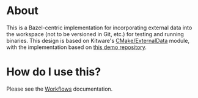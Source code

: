 # About

This is a Bazel-centric implementation for incorporating external data into the workspace (not to be versioned in Git, etc.) for testing and running binaries.
This design is based on Kitware's [CMake/ExternalData](https://blog.kitware.com/cmake-externaldata-using-large-files-with-distributed-version-control/) module, with the implementation based on [this demo repository](https://github.com/jcfr/bazel-large-files-with-girder).

# How do I use this?

Please see the [Workflows](WORKFLOWS.md) documentation.

